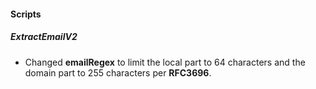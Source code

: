 
#### Scripts
##### ExtractEmailV2
- Changed **emailRegex** to limit the local part to 64 characters and the domain part to 255 characters per **RFC3696**.
